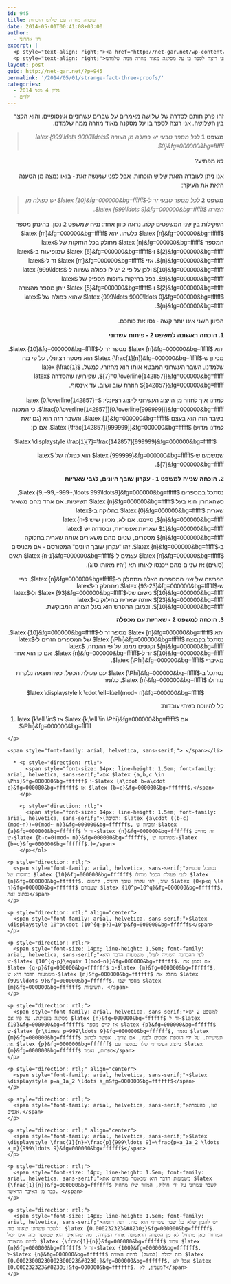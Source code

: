 ```yaml
---
id: 945
title: עובדה מוזרה עם שלוש הוכחות
date: 2014-05-01T00:41:08+03:00
author:
  - רון אהרוני
excerpt: |
  <p style="text-align: right;"><a href="http://net-gar.net/wp-content/uploads/2014/02/kid.jpg"><img class=" wp-image-765 alignright" alt="kid" src="http://net-gar.net/wp-content/uploads/2014/02/kid-300x225.jpg" width="101" height="76" /></a></p>
  <p style="text-align: right;">זהו פרק חותם לסדרה של שלושה מאמרים על שברים עשרוניים אינסופיים, והוא הקצר בין השלושה. אני רוצה לספר בו על מסקנה מאוד מוזרה ממה שלמדנו.</p>
layout: post
guid: http://net-gar.net/?p=945
permalink: '/2014/05/01/strange-fact-three-proofs/'
categories:
  - גליון 4 מאי 2014
  - ילדים
---
```

<p style="direction: rtl;">
  <span style="font-family: arial, helvetica, sans-serif;">זהו פרק חותם לסדרה של שלושה מאמרים על שברים עשרוניים אינסופיים, והוא הקצר בין השלושה. אני רוצה לספר בו על מסקנה מאוד מוזרה ממה שלמדנו.</span>
</p>

> <p style="direction: rtl;">
>   <span style="font-family: arial, helvetica, sans-serif;"><b style="font-size: 14px; line-height: 1.5em;">משפט 1 </b><em style="font-size: 14px; line-height: 1.5em;">לכל מספר טבעי יש כפולה מן הצורה $latex {999\ldots 9000\ldots 0}&fg=000000&bg=ffffff$.</em></span>
> </p>

<p style="direction: rtl;">
  <span style="font-size: 14px; line-height: 1.5em; font-family: arial, helvetica, sans-serif;">לא מפתיע? </span>
</p>

<p style="direction: rtl;">
  <span style="font-size: 14px; line-height: 1.5em; font-family: arial, helvetica, sans-serif;">אנו ניתן לעובדה הזאת שלוש הוכחות. אבל לפני שנעשה זאת - בואו נמצה מן הטענה הזאת את העיקר:</span>
</p>

> <p style="direction: rtl;">
>   <span style="font-family: arial, helvetica, sans-serif;"><b style="font-size: 14px; line-height: 1.5em;">משפט 2 </b><em style="font-size: 14px; line-height: 1.5em;">לכל מספר טבעי זר ל-$latex {10}&fg=000000&bg=ffffff$ יש כפולה מן הצורה $latex {999\ldots 9}&fg=000000&bg=ffffff$.</em></span>
> </p>

<p style="direction: rtl;">
  <span style="font-family: arial, helvetica, sans-serif;"><span style="font-size: 14px; line-height: 1.5em;">השקילות בין שני המשפטים קלה. נראה כיוון אחד: נניח שמשפט </span><span style="font-size: 14px; line-height: 1.5em;">2</span><span style="font-size: 14px; line-height: 1.5em;"> נכון. בהינתן מספר $latex {n}&fg=000000&bg=ffffff$ כלשהו. יהא $latex {m}&fg=000000&bg=ffffff$ המספר $latex {n}&fg=000000&bg=ffffff$ מחולק בכל החזקות של $latex {2}&fg=000000&bg=ffffff$ ו-$latex {5}&fg=000000&bg=ffffff$ שמופיעות ב-$latex {n}&fg=000000&bg=ffffff$. אזי $latex {m}&fg=000000&bg=ffffff$ זר ל-$latex {10}&fg=000000&bg=ffffff$ ולכן על פי </span><span style="font-size: 14px; line-height: 1.5em;">2</span><span style="font-size: 14px; line-height: 1.5em;"> יש לו כפולה ששווה ל-$latex {999\ldots 9}&fg=000000&bg=ffffff$. כפל בחזקות גדולות מספיק של $latex {2}&fg=000000&bg=ffffff$ ו-$latex {5}&fg=000000&bg=ffffff$ ייתן מספר מהצורה $latex {999\ldots 9000\ldots 0}&fg=000000&bg=ffffff$ שהוא כפולה של $latex {n}&fg=000000&bg=ffffff$.</span></span>
</p>

<p style="direction: rtl;">
  <span style="font-size: 14px; line-height: 1.5em; font-family: arial, helvetica, sans-serif;">הכיוון השני אינו יותר קשה - נסו את כוחכם.</span>
</p>

<p style="direction: rtl;">
  <span style="font-family: arial, helvetica, sans-serif;"><b>1. הוכחה ראשונה למשפט 2 - פיתוח עשרוני</b></span>
</p>

<p style="direction: rtl;">
  <span style="font-size: 14px; line-height: 1.5em; font-family: arial, helvetica, sans-serif;">יהא $latex {n}&fg=000000&bg=ffffff$ מספר זר ל-$latex {10}&fg=000000&bg=ffffff$. מכיוון ש-$latex {\frac{1}{n}}&fg=000000&bg=ffffff$ הוא מספר רציונלי, על פי מה שלמדנו, השבר העשרוני המבטא אותו הוא מחזורי. למשל, $latex {\frac{1}{7}=0.\overline{142857}}&fg=000000&bg=ffffff$, שפירושו שהסדרה $latex {142857}&fg=000000&bg=ffffff$ חוזרת שוב ושוב, עד אינסוף.</span>
</p>

<p style="direction: rtl;">
  <span style="font-size: 14px; line-height: 1.5em; font-family: arial, helvetica, sans-serif;">למדנו איך לחזור מן הייצוג העשרוני לייצוג רציונלי: $latex {0.\overline{142857}= \frac{0.\overline{142857}}{0.\overline{999999}}}&fg=000000&bg=ffffff$, כי המכנה בשבר הזה הוא בעצם $latex {1}&fg=000000&bg=ffffff$. והשבר הזה הוא (גם זאת למדנו מדוע) $latex {\frac{142857}{999999}}&fg=000000&bg=ffffff$. אם כן:</span>
</p>

<p style="direction: rtl;" align="center">
  <span style="font-family: arial, helvetica, sans-serif;">$latex \displaystyle \frac{1}{7}=\frac{142857}{999999}&fg=000000&bg=ffffff$</span>
</p>

<p style="direction: rtl;">
  <span style="font-size: 14px; line-height: 1.5em; font-family: arial, helvetica, sans-serif;">שמשמעו ש-$latex {999999}&fg=000000&bg=ffffff$ הוא כפולה של $latex {7}&fg=000000&bg=ffffff$. </span>
</p>

<p style="direction: rtl;">
  <span style="font-family: arial, helvetica, sans-serif;"><b>2. הוכחה שנייה למשפט 1 - עקרון שובך היונים, לגבי שאריות</b></span>
</p>

<p style="direction: rtl;">
  <span style="font-size: 14px; line-height: 1.5em; font-family: arial, helvetica, sans-serif;">נסתכל במספרים $latex {9,~99,~999~,\ldots 999\ldots9}&fg=000000&bg=ffffff$, כשהאחרון הוא בעל $latex {n}&fg=000000&bg=ffffff$ תשיעיות. אם אחד מהם משאיר שארית $latex {0}&fg=000000&bg=ffffff$ בחלוקה ב-$latex {n}&fg=000000&bg=ffffff$, סיימנו. אם לא, מכיוון שיש $latex {n-1}&fg=000000&bg=ffffff$ שאריות אפשריות, ובסדרה יש $latex {n}&fg=000000&bg=ffffff$ מספרים, שניים מהם משאירים אותה שארית בחלוקה ב-$latex {n}&fg=000000&bg=ffffff$. זהו "עקרון שובך היונים" המפורסם - אם מכניסים $latex {n}&fg=000000&bg=ffffff$ עצמים ל-$latex {n-1}&fg=000000&bg=ffffff$ תאים (סוגים) אז שניים מהם ייכנסו לאותו תא (יהיו מאותו סוג). </span>
</p>

<p style="direction: rtl;">
  <span style="font-family: arial, helvetica, sans-serif;">הפרשם של שני המספרים האלה מתחלק ב-$latex {n}&fg=000000&bg=ffffff$, כפי ש-$latex {93-23}&fg=000000&bg=ffffff$ מתחלק ב-$latex {10}&fg=000000&bg=ffffff$ משום של-$latex {93}&fg=000000&bg=ffffff$ ול-$latex {23}&fg=000000&bg=ffffff$ אותה שארית בחילוק ב-$latex {10}&fg=000000&bg=ffffff$. וכמובן ההפרש הוא בעל הצורה המבוקשת.</span>
</p>

<p style="direction: rtl;">
  <span style="font-family: arial, helvetica, sans-serif;"><b>3. הוכחה למשפט 2 - שאריות עם מכפלה</b></span>
</p>

<p style="direction: rtl;">
  <span style="font-family: arial, helvetica, sans-serif;">יהא $latex {n}&fg=000000&bg=ffffff$ מספר זר ל-$latex {10}&fg=000000&bg=ffffff$. נסתכל בקבוצה $latex {\Phi}&fg=000000&bg=ffffff$ של המספרים הזרים ל-$latex {n}&fg=000000&bg=ffffff$ וקטנים ממנו. על פי ההנחה, $latex {10}&fg=000000&bg=ffffff$ זר ל-$latex {n}&fg=000000&bg=ffffff$, אם כן הוא אחד מאיברי $latex {\Phi}&fg=000000&bg=ffffff$.</span>
</p>

<p style="direction: rtl;">
  <span style="font-family: arial, helvetica, sans-serif;">נסתכל ב-$latex {\Phi}&fg=000000&bg=ffffff$ עם פעולת הכפל, כשהתוצאה נלקחת מודולו $latex {n}&fg=000000&bg=ffffff$, כלומר</span>
</p>

<p style="direction: rtl;" align="center">
  <span style="font-family: arial, helvetica, sans-serif;">$latex \displaystyle k \cdot \ell=k\ell(mod~ n)&fg=000000&bg=ffffff$</span>
</p>

<p style="direction: rtl;">
  <span style="font-family: arial, helvetica, sans-serif;">קל להיווכח בשתי עובדות:</span>
</p>

  1. <p style="direction: rtl;">
      <span style="font-family: arial, helvetica, sans-serif;">אם $latex {k,\ell \in \Phi}&fg=000000&bg=ffffff$ אז $latex {k\ell \in \Phi}&fg=000000&bg=ffffff$.</span>
    </p>
    
    <span style="font-family: arial, helvetica, sans-serif;"> </span></li> 
    
      * <p style="direction: rtl;">
          <span style="font-size: 14px; line-height: 1.5em; font-family: arial, helvetica, sans-serif;">אם $latex {a,b,c \in \Phi}&fg=000000&bg=ffffff$ ו-$latex {a\cdot b=a\cdot c}&fg=000000&bg=ffffff$ אז $latex {b=c}&fg=000000&bg=ffffff$.</span>
        </p>
        
        <p style="direction: rtl;">
          <span style="font-size: 14px; line-height: 1.5em; font-family: arial, helvetica, sans-serif;">(הסיבה: $latex {a\cdot ((b-c)(mod~n))=0(mod~ n)}&fg=000000&bg=ffffff$, ומכיוון ש-$latex {a}&fg=000000&bg=ffffff$ זר ל-$latex {n}&fg=000000&bg=ffffff$ זה מחייב ש-$latex {b-c=0(mod~ n)}&fg=000000&bg=ffffff$, שפירושו ש-$latex {b=c}&fg=000000&bg=ffffff$.)</span>
        </p></ol> 
    
    <p style="direction: rtl;">
      <span style="font-family: arial, helvetica, sans-serif;">נסתכל עכשיו בחזקות של $latex {10}&fg=000000&bg=ffffff$ לגבי פעולת הכפל מודולו $latex {n}&fg=000000&bg=ffffff$. שוב, לפי עקרון שובך היונים, קיימים $latex {0<p<q \le n}&fg=000000&bg=ffffff$ שעבורם $latex {10^p=10^q}&fg=000000&bg=ffffff$. נכתוב זאת</span>
    </p>
    
    <p style="direction: rtl;" align="center">
      <span style="font-family: arial, helvetica, sans-serif;">$latex \displaystyle 10^p\cdot (10^{q-p})=10^p&fg=000000&bg=ffffff$</span>
    </p>
    
    <p style="direction: rtl;">
      <span style="font-size: 14px; line-height: 1.5em; font-family: arial, helvetica, sans-serif;">לפי ההבחנה השנייה לעיל, משמעות הדבר היא ש-$latex {10^{q-p}\equiv 1(mod~n)}&fg=000000&bg=ffffff$. אם נסמן את $latex {q-p}&fg=000000&bg=ffffff$ ב-$latex {m}&fg=000000&bg=ffffff$, משמעות הדבר היא ש-$latex {n}&fg=000000&bg=ffffff$ מחלק את $latex {999\ldots 9}&fg=000000&bg=ffffff$, מספר שבו $latex {m}&fg=000000&bg=ffffff$ תשיעיות. </span>
    </p>
    
    <p style="direction: rtl;">
      <span style="font-family: arial, helvetica, sans-serif;">למשפט 2 יש מסקנה מעניינת. על פיו אם $latex {n}&fg=000000&bg=ffffff$ זר ל-$latex {10}&fg=000000&bg=ffffff$ אז קיים מספר $latex {p}&fg=000000&bg=ffffff$ ש-$latex {n\times p=999\ldots 9}&fg=000000&bg=ffffff$, נאמר $latex {m}&fg=000000&bg=ffffff$ תשיעיות. על ידי הוספת אפסים לפניו, אם צריך, אפשר לכתוב את $latex {p}&fg=000000&bg=ffffff$ בייצוג העשרוני שלו כמספר עם $latex {m}&fg=000000&bg=ffffff$ ספרות, נאמר</span>
    </p>
    
    <p style="direction: rtl;" align="center">
      <span style="font-family: arial, helvetica, sans-serif;">$latex \displaystyle p=a_1a_2 \ldots a_m&fg=000000&bg=ffffff$</span>
    </p>
    
    <p style="direction: rtl;">
      <span style="font-family: arial, helvetica, sans-serif;">ואז, בהעברת אגפים,</span>
    </p>
    
    <p style="direction: rtl;" align="center">
      <span style="font-family: arial, helvetica, sans-serif;">$latex \displaystyle \frac{1}{n}=\frac{p}{999\ldots 9}=\frac{p=a_1a_2 \ldots a_m}{999\ldots 9}&fg=000000&bg=ffffff$</span>
    </p>
    
    <p style="direction: rtl;">
      <span style="font-size: 14px; line-height: 1.5em; font-family: arial, helvetica, sans-serif;">משמעות הדבר היא שכאשר מפתחים את $latex {\frac{1}{n}}&fg=000000&bg=ffffff$ לשבר עשרוני על ידי חילוק, המזור שלו מתחיל כבר מן האיבר הראשון. </span>
    </p>
    
    <p style="direction: rtl;">
      <span style="font-size: 14px; line-height: 1.5em; font-family: arial, helvetica, sans-serif;">יש להבין שלא כל שבר עשרוני הוא כזה. הנה דוגמה לשבר עשרוני שאינו כזה: $latex {0.000232323&#8230;}&fg=000000&bg=ffffff$. המחזור כאן מתחיל לא מן הספרה הראשונה אחרי הנקודה. מה שהראינו הוא שמספר כזה אינו יכול להיות מהצורה $latex {\frac{1}{n}}&fg=000000&bg=ffffff$ עבור $latex {n}&fg=000000&bg=ffffff$ זר ל-$latex {100}&fg=000000&bg=ffffff$. ל-$latex {n}&fg=000000&bg=ffffff$ כזה יכולה (למשל) להיות הצורה $latex {0.00023000230002300023&#8230;}&fg=000000&bg=ffffff$, אבל לא $latex {0.000232323&#8230;}&fg=000000&bg=ffffff$. מעניין, לא?</span>
    </p>